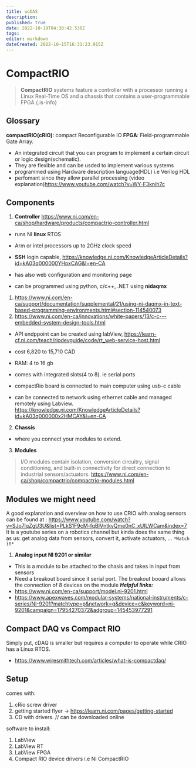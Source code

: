 ```yaml
---
title: uoDAS
description: 
published: true
date: 2022-10-19T04:38:42.530Z
tags: 
editor: markdown
dateCreated: 2022-10-15T16:31:23.915Z
---
```


# CompactRIO
>  **CompactRIO** systems feature a controller with a processor running a Linux Real-Time OS and a chassis that contains a user-programmable FPGA
{.is-info}

## Glossary
**compactRIO(cRIO)**: compact Reconfigurable IO 
**FPGA**: Field-programmable Gate Array. 
- An integrated circuit that you can program to implement a certain circuit or logic design(schematic).
- They are flexible and can be usded to implement various systems
- programmed using Hardware description language(HDL) i.e Verilog HDL
- perfomant since they allow parallel processing
(video explanation)https://www.youtube.com/watch?v=WY-F3knih7c

## Components
1. **Controller**
https://www.ni.com/en-ca/shop/hardware/products/compactrio-controller.html
- runs NI **linux** RTOS
- Arm or intel processors up to 2GHz clock speed

- **SSH** login capable, https://knowledge.ni.com/KnowledgeArticleDetails?id=kA03q000000YHpxCAG&l=en-CA
- has also web configuration and monitoring page

- can be programmed using python, c/c++, .NET using **nidaqmx**
1. https://www.ni.com/en-ca/support/documentation/supplemental/21/using-ni-daqmx-in-text-based-programming-environments.html#section-114540073
1. https://www.ni.com/en-ca/innovations/white-papers/13/c-c---embedded-system-design-tools.html

- API endppoint can be created using labView, https://learn-cf.ni.com/teach/riodevguide/code/rt_web-service-host.html

- cost 6,820 to 15,710 CAD

- RAM: 4 to 16 gb
- comes with integrated slots(4 to 8). ie serial ports
- compactRio board is connected to main computer using usb-c cable
- can be connected to network using ethernet cable and managed remotely using Labview. https://knowledge.ni.com/KnowledgeArticleDetails?id=kA03q000000x2HMCAY&l=en-CA


2. **Chassis**
- where you connect your modules to extend.

3. **Modules**
> I/O modules contain isolation, conversion circuitry, signal conditioning, and built-in connectivity for direct connection to industrial sensors/actuators. 
https://www.ni.com/en-ca/shop/compactrio/compactrio-modules.html

## Modules we might need
A good explanation and overview on how to use CRIO with analog sensors can be found at : https://www.youtube.com/watch?v=SJo7lqZgU3U&list=PLkS1F9cM-fqBIVntkvQme0nC_xUILWCam&index=7
It is a youtube series on a robotics channel but kinda does the same thing as us: get analog data from sensors, convert it, activate actuators, ...
`*Watch it*`
1. **Analog input NI 9201 or similar**
- This is a module to be attached to the chasis and takes in input from sensors
- Need a breakout board since it serial port. The breakout booard allows the connection of 8 devices on the module
***Helpful links:*** 
- https://www.ni.com/en-ca/support/model.ni-9201.html
- https://www.apexwaves.com/modular-systems/national-instruments/c-series/NI-9201?matchtype=p&network=g&device=c&keyword=ni-9201&campaign=17954270372&adgroup=145453977291

## Compact DAQ vs Compact RIO
Simply put, cDAQ is smaller but requires a computer to operate while CRIO has  a Linux RTOS.
- https://www.wiresmithtech.com/articles/what-is-compactdaq/


## Setup
comes with:
1. cRio screw driver
2. getting started flyer
	-> https://learn.ni.com/pages/getting-started
3. CD with drivers. // can be downloaded online

software to install:
1. LabView
2. LabView RT
3. LabView FPGA
4. Compact RIO device drivers i.e NI CompactRIO



